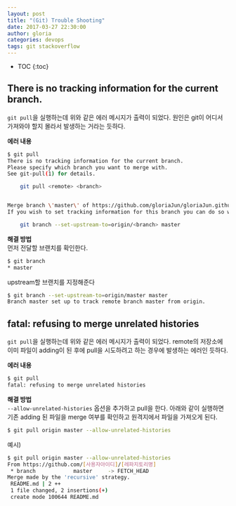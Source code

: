 ```yaml
---
layout: post
title: "(Git) Trouble Shooting"
date: 2017-03-27 22:30:00
author: gloria
categories: devops
tags: git stackoverflow
---
```


* TOC
{:toc}

## There is no tracking information for the current branch.
`git pull`을 실행하는데 위와 같은 에러 메시지가 출력이 되었다.
원인은 git이 어디서 가져와야 할지 몰라서 발생하는 거라는 듯하다.

**에러 내용**
```sh
$ git pull
There is no tracking information for the current branch.
Please specify which branch you want to merge with.
See git-pull(1) for details.

    git pull <remote> <branch>


Merge branch \'master\' of https://github.com/gloriaJun/gloriaJun.github.io
If you wish to set tracking information for this branch you can do so with:

    git branch --set-upstream-to=origin/<branch> master
```

**해결 방법**   
먼저 전달할 브랜치를 확인한다.       
```sh
$ git branch
* master
```

upstream할 브랜치를 지정해준다
```sh
$ git branch --set-upstream-to=origin/master master
Branch master set up to track remote branch master from origin.
```

## fatal: refusing to merge unrelated histories
`git pull`을 실행하는데 위와 같은 에러 메시지가 출력이 되었다.
remote의 저장소에 이미 파일이  adding이 된 후에 pull을 시도하려고 하는 경우에 발생하는 에러인 듯하다.

**에러 내용**
```sh
$ git pull
fatal: refusing to merge unrelated histories
```

**해결 방법**  
`--allow-unrelated-histories` 옵션을 추가하고 pull을 한다.
아래와 같이 실행하면 기존 adding 된 파일을 merge 여부를 확인하고 원격지에서 파일을 가져오게 된다.
```sh
$ git pull origin master --allow-unrelated-histories
```

예시)
```sh
$ git pull origin master --allow-unrelated-histories
From https://github.com/[사용자아이디]/[레파지토리명]
 * branch            master     -> FETCH_HEAD
Merge made by the 'recursive' strategy.
 README.md | 2 ++
 1 file changed, 2 insertions(+)
 create mode 100644 README.md
```
